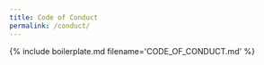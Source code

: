 ```yaml
---
title: Code of Conduct
permalink: /conduct/
---
```


{% include boilerplate.md filename='CODE_OF_CONDUCT.md' %}
